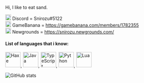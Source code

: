 Hi, I like to eat sand. <br>

<img src="https://assets-global.website-files.com/6257adef93867e50d84d30e2/636e0a69f118df70ad7828d4_icon_clyde_blurple_RGB.svg" width="18"/> Discord = Snirozu#5122 <br>
<img src="https://user-images.githubusercontent.com/72814880/201487264-7b657448-85a9-4a54-8b8d-9331aa53adf4.png" width="18"> GameBanana = https://gamebanana.com/members/1782355 <br>
<img src="https://www.newgrounds.com/downloads/designassets/assets/ng_logo.png" width="18"> Newgrounds = https://snirozu.newgrounds.com/

#### List of languages that i know: <br>
<img title="Haxe" src="https://upload.wikimedia.org/wikipedia/commons/thumb/8/89/Haxe_logo.svg/240px-Haxe_logo.svg.png" width="48"/>,
<img title="Java" src="https://cdn4.iconfinder.com/data/icons/logos-and-brands/512/181_Java_logo_logos-512.png" width="48"/>,
<img title="TypeScript" src="https://upload.wikimedia.org/wikipedia/commons/thumb/4/4c/Typescript_logo_2020.svg/1200px-Typescript_logo_2020.svg.png" width="48"/>,
<img title="Python" src="https://upload.wikimedia.org/wikipedia/commons/thumb/c/c3/Python-logo-notext.svg/1869px-Python-logo-notext.svg.png" width="48"/>,
<img title="Lua" src="https://upload.wikimedia.org/wikipedia/commons/thumb/c/cf/Lua-Logo.svg/1200px-Lua-Logo.svg.png" width="48"/>

![GitHub stats](https://github-readme-stats.vercel.app/api?username=Snirozu&show_icons=true&theme=merko)
